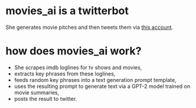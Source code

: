 # movies_ai is a twitterbot
She generates movie pitches and then tweets them via [this account](https://twitter.com/movies_ai).

# how does movies_ai work?
- She scrapes imdb loglines for tv shows and movies,
- extracts key phrases from these loglines,
- feeds random key phrases into a text generation prompt template,
- uses the resulting prompt to generate text via a GPT-2 model trained on movie summaries,
- posts the result to twitter.